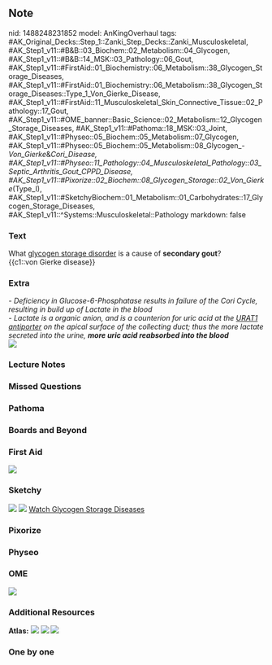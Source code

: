 ## Note
nid: 1488248231852
model: AnKingOverhaul
tags: #AK_Original_Decks::Step_1::Zanki_Step_Decks::Zanki_Musculoskeletal, #AK_Step1_v11::#B&B::03_Biochem::02_Metabolism::04_Glycogen, #AK_Step1_v11::#B&B::14_MSK::03_Pathology::06_Gout, #AK_Step1_v11::#FirstAid::01_Biochemistry::06_Metabolism::38_Glycogen_Storage_Diseases, #AK_Step1_v11::#FirstAid::01_Biochemistry::06_Metabolism::38_Glycogen_Storage_Diseases::Type_1_Von_Gierke_Disease, #AK_Step1_v11::#FirstAid::11_Musculoskeletal_Skin_Connective_Tissue::02_Pathology::17_Gout, #AK_Step1_v11::#OME_banner::Basic_Science::02_Metabolism::12_Glycogen_Storage_Diseases, #AK_Step1_v11::#Pathoma::18_MSK::03_Joint, #AK_Step1_v11::#Physeo::05_Biochem::05_Metabolism::07_Glycogen, #AK_Step1_v11::#Physeo::05_Biochem::05_Metabolism::08_Glycogen_-_Von_Gierke_&_Cori_Disease, #AK_Step1_v11::#Physeo::11_Pathology::04_Musculoskeletal_Pathology::03_Septic_Arthritis_Gout_CPPD_Disease, #AK_Step1_v11::#Pixorize::02_Biochem::08_Glycogen_Storage::02_Von_Gierke_(Type_I), #AK_Step1_v11::#SketchyBiochem::01_Metabolism::01_Carbohydrates::17_Glycogen_Storage_Diseases, #AK_Step1_v11::^Systems::Musculoskeletal::Pathology
markdown: false

### Text
<div>
  What <u>glycogen storage disorder</u> is a cause of <b>secondary
  gout</b>?
</div>
<div>
  {{c1::von Gierke disease}}
</div>

### Extra
<div>
  <i>- Deficiency in Glucose-6-Phosphatase results in failure of
  the Cori Cycle, resulting in build up of Lactate in the blood</i>
</div>
<div>
  <i>- Lactate is a organic anion, and is a counterion for uric
  acid at the <u>URAT1 antiporter</u> on the apical surface of the
  collecting duct; thus the more lactate secreted into the urine,
  <b>more uric acid reabsorbed into the blood</b></i>
</div>
<div>
  <div>
    <i><img src="paste-46312632352769.jpg"></i>
  </div>
</div>

### Lecture Notes


### Missed Questions


### Pathoma


### Boards and Beyond


### First Aid
<img src="tmpxpnAsA.png">

### Sketchy
<img src="Screen%20Shot%202021-01-07%20at%2015.10.08.jpg">
<img src="Screen%20Shot%202021-01-07%20at%2015.10.26.jpg"> <a href=
"https://dashboard.sketchy.com/study/medical/courses/medical-biochemistry/units/medical-biochemistry-metabolism/videos/medical-biochemistry-metabolism-carbohydrates-glycogen-storage-diseases?utm_source=anki&utm_medium=partnership&utm_campaign=february_update&utm_content=medical">
Watch Glycogen Storage Diseases</a>

### Pixorize


### Physeo


### OME
<div class="ome-widget">
  <a href=
  "https://onlinemeded.org/spa/metabolism/glycogen-storage-diseases/acquire?ref=anki">
  <img src="_OME_AnkiFlashcards_Lesson_5.png"></a>
</div>

### Additional Resources
<b>Atlas:</b> <img src="tmpTWgz7U.png"> <img src="tmpBMxEEw.png">
<img src="tmpQHM7Kf.png">

### One by one

